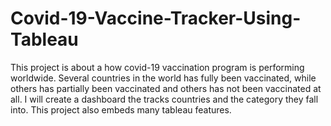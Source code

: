 # Covid-19-Vaccine-Tracker-Using-Tableau

This project is about a how covid-19 vaccination program is performing worldwide. Several countries in the world has fully been vaccinated, while others has partially been vaccinated and others has not been vaccinated at all. I will create a dashboard the tracks countries and the category they fall into.
This project also embeds many tableau features.
